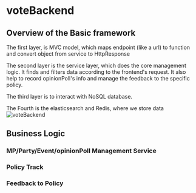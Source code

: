 # voteBackend
## Overview of the Basic framework
The first layer, is MVC model, which maps endpoint (like a url) to function and convert object from service to HttpResponse

The second layer is the service layer, which does the core management logic.
It finds and filters data according to the frontend's request.
It also help to record opinionPoll's info and manage the feedback to the specific policy.

The third layer is to interact with NoSQL database.

The Fourth is the elasticsearch and Redis, where we store data
![voteBackend](https://user-images.githubusercontent.com/101444408/162607751-737bd454-8683-4dfd-af51-e764a703f098.jpg)
## Business Logic
### MP/Party/Event/opinionPoll Management Service

### Policy Track
### Feedback to Policy
